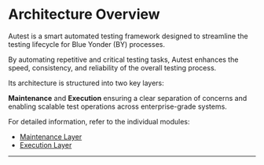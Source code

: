 # Architecture Overview

Autest is a smart automated testing framework designed to streamline the testing lifecycle for Blue Yonder (BY) processes.

By automating repetitive and critical testing tasks, Autest enhances the speed, consistency, and reliability of the overall testing process. 

Its architecture is structured into two key layers: 

**Maintenance** and **Execution** ensuring a clear separation of concerns and enabling scalable test operations across enterprise-grade systems.

For detailed information, refer to the individual modules:

- [Maintenance Layer](/arch/maintenance.md) 
- [Execution Layer](/arch/executionlayer.md)
---

<br><br>
